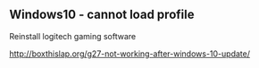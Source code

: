 ## Windows10 - cannot load profile

Reinstall logitech gaming software

http://boxthislap.org/g27-not-working-after-windows-10-update/
